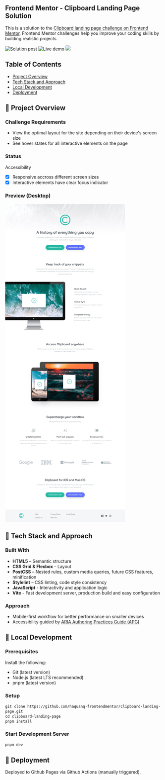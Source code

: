 ## Frontend Mentor - Clipboard Landing Page Solution

This is a solution to the [Clipboard landing page challenge on Frontend Mentor](https://www.frontendmentor.io/challenges/clipboard-landing-page-5cc9bccd6c4c91111378ecb9). Frontend Mentor challenges help you improve your coding skills by building realistic projects.

<p>
  <a href="https://www.frontendmentor.io/solutions/mobile-first-responsive-with-pixel-perfect-landing-page-SWORns4njk">
    <img
      alt="Solution post"
      src="https://img.shields.io/badge/Frontendmentor-blue?label=Solution%20on"
    /></a>
  <a href="https://haquanq-frontendmentor.github.io/clipboard-landing-page/">
    <img
      alt="Live demo"
      src="https://img.shields.io/badge/Demo-teal?label=Live"
    /></a>
  <a href="./LICENSE"
    ><img
      allt="MIT License"
      src="https://img.shields.io/badge/MIT-blue?label=license"
  /></a>
</p>

## Table of Contents

- [Project Overview](#sunrise-project-overview)
- [Tech Stack and Approach](#stars-tech-stack-and-approach)
- [Local Development](#leaves-local-development)
- [Deployment](#maple_leaf-deployment)

## :sunrise: Project Overview

### Challenge Requirements

- View the optimal layout for the site depending on their device's screen size
- See hover states for all interactive elements on the page

### Status

Accessibility

- [x] Responsive accross different screen sizes
- [x] Interactive elements have clear focus indicator

### Preview (Desktop)

![](./docs/design/desktop-design.jpg)

## :stars: Tech Stack and Approach

### Built With

- **HTML5** – Semantic structure
- **CSS Grid & Flexbox** – Layout
- **PostCSS** – Nested rules, custom media queries, future CSS features, minification
- **Stylelint** – CSS linting, code style consistency
- **JavaScript** - Interactivity and application logic
- **Vite** - Fast development server, production build and easy configuration

### Approach

- Mobile-first workflow for better performance on smaller devices
- Accessibility guided by [ARIA Authoring Practices Guide (APG)](https://www.w3.org/WAI/ARIA/apg/)

## :leaves: Local Development

### Prerequisites

Install the following:

- Git (latest version)
- Node.js (latest LTS recommended)
- pnpm (latest version)

### Setup

```
git clone https://github.com/haquanq-frontendmentor/clipboard-landing-page.git
cd clipboard-landing-page
pnpm install
```

### Start Development Server

```
pnpm dev
```

## :maple_leaf: Deployment

Deployed to Github Pages via Github Actions (manually triggered).
